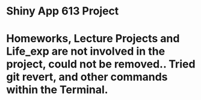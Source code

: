 
# Shiny App 613 Project 
# Homeworks, Lecture Projects and Life_exp are not involved in the project, could not be removed.. Tried git revert, and other commands within the Terminal. 
